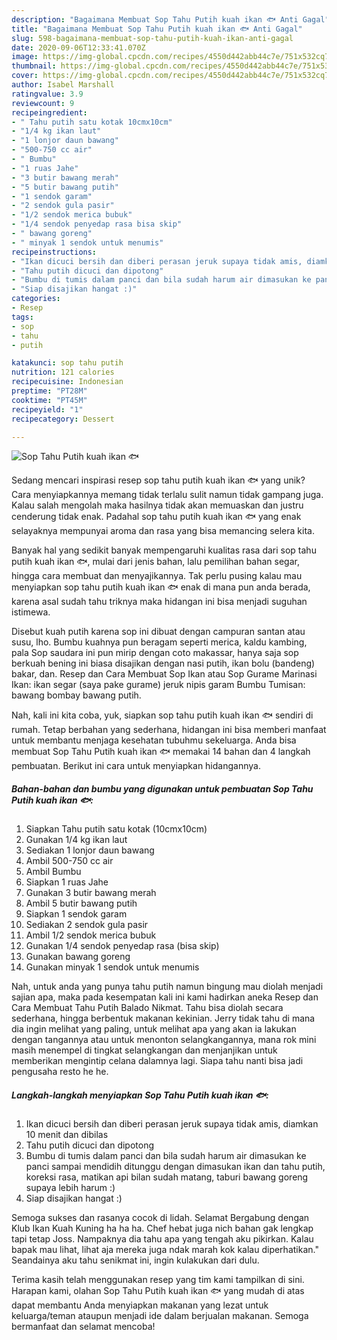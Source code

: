 ```yaml
---
description: "Bagaimana Membuat Sop Tahu Putih kuah ikan 🐟 Anti Gagal"
title: "Bagaimana Membuat Sop Tahu Putih kuah ikan 🐟 Anti Gagal"
slug: 598-bagaimana-membuat-sop-tahu-putih-kuah-ikan-anti-gagal
date: 2020-09-06T12:33:41.070Z
image: https://img-global.cpcdn.com/recipes/4550d442abb44c7e/751x532cq70/sop-tahu-putih-kuah-ikan-🐟-foto-resep-utama.jpg
thumbnail: https://img-global.cpcdn.com/recipes/4550d442abb44c7e/751x532cq70/sop-tahu-putih-kuah-ikan-🐟-foto-resep-utama.jpg
cover: https://img-global.cpcdn.com/recipes/4550d442abb44c7e/751x532cq70/sop-tahu-putih-kuah-ikan-🐟-foto-resep-utama.jpg
author: Isabel Marshall
ratingvalue: 3.9
reviewcount: 9
recipeingredient:
- " Tahu putih satu kotak 10cmx10cm"
- "1/4 kg ikan laut"
- "1 lonjor daun bawang"
- "500-750 cc air"
- " Bumbu"
- "1 ruas Jahe"
- "3 butir bawang merah"
- "5 butir bawang putih"
- "1 sendok garam"
- "2 sendok gula pasir"
- "1/2 sendok merica bubuk"
- "1/4 sendok penyedap rasa bisa skip"
- " bawang goreng"
- " minyak 1 sendok untuk menumis"
recipeinstructions:
- "Ikan dicuci bersih dan diberi perasan jeruk supaya tidak amis, diamkan 10 menit dan dibilas"
- "Tahu putih dicuci dan dipotong"
- "Bumbu di tumis dalam panci dan bila sudah harum air dimasukan ke panci sampai mendidih ditunggu dengan dimasukan ikan dan tahu putih, koreksi rasa, matikan api bilan sudah matang, taburi bawang goreng supaya lebih harum :)"
- "Siap disajikan hangat :)"
categories:
- Resep
tags:
- sop
- tahu
- putih

katakunci: sop tahu putih 
nutrition: 121 calories
recipecuisine: Indonesian
preptime: "PT28M"
cooktime: "PT45M"
recipeyield: "1"
recipecategory: Dessert

---
```



![Sop Tahu Putih kuah ikan 🐟](https://img-global.cpcdn.com/recipes/4550d442abb44c7e/751x532cq70/sop-tahu-putih-kuah-ikan-🐟-foto-resep-utama.jpg)

Sedang mencari inspirasi resep sop tahu putih kuah ikan 🐟 yang unik? Cara menyiapkannya memang tidak terlalu sulit namun tidak gampang juga. Kalau salah mengolah maka hasilnya tidak akan memuaskan dan justru cenderung tidak enak. Padahal sop tahu putih kuah ikan 🐟 yang enak selayaknya mempunyai aroma dan rasa yang bisa memancing selera kita.

Banyak hal yang sedikit banyak mempengaruhi kualitas rasa dari sop tahu putih kuah ikan 🐟, mulai dari jenis bahan, lalu pemilihan bahan segar, hingga cara membuat dan menyajikannya. Tak perlu pusing kalau mau menyiapkan sop tahu putih kuah ikan 🐟 enak di mana pun anda berada, karena asal sudah tahu triknya maka hidangan ini bisa menjadi suguhan istimewa.

Disebut kuah putih karena sop ini dibuat dengan campuran santan atau susu, lho. Bumbu kuahnya pun beragam seperti merica, kaldu kambing, pala Sop saudara ini pun mirip dengan coto makassar, hanya saja sop berkuah bening ini biasa disajikan dengan nasi putih, ikan bolu (bandeng) bakar, dan. Resep dan Cara Membuat Sop Ikan atau Sop Gurame Marinasi Ikan: ikan segar (saya pake gurame) jeruk nipis garam Bumbu Tumisan: bawang bombay bawang putih.


Nah, kali ini kita coba, yuk, siapkan sop tahu putih kuah ikan 🐟 sendiri di rumah. Tetap berbahan yang sederhana, hidangan ini bisa memberi manfaat untuk membantu menjaga kesehatan tubuhmu sekeluarga. Anda bisa membuat Sop Tahu Putih kuah ikan 🐟 memakai 14 bahan dan 4 langkah pembuatan. Berikut ini cara untuk menyiapkan hidangannya.

<!--inarticleads1-->

##### Bahan-bahan dan bumbu yang digunakan untuk pembuatan Sop Tahu Putih kuah ikan 🐟:

1. Siapkan  Tahu putih satu kotak (10cmx10cm)
1. Gunakan 1/4 kg ikan laut
1. Sediakan 1 lonjor daun bawang
1. Ambil 500-750 cc air
1. Ambil  Bumbu
1. Siapkan 1 ruas Jahe
1. Gunakan 3 butir bawang merah
1. Ambil 5 butir bawang putih
1. Siapkan 1 sendok garam
1. Sediakan 2 sendok gula pasir
1. Ambil 1/2 sendok merica bubuk
1. Gunakan 1/4 sendok penyedap rasa (bisa skip)
1. Gunakan  bawang goreng
1. Gunakan  minyak 1 sendok untuk menumis


Nah, untuk anda yang punya tahu putih namun bingung mau diolah menjadi sajian apa, maka pada kesempatan kali ini kami hadirkan aneka Resep dan Cara Membuat Tahu Putih Balado Nikmat. Tahu bisa diolah secara sederhana, hingga berbentuk makanan kekinian. Jerry tidak tahu di mana dia ingin melihat yang paling, untuk melihat apa yang akan ia lakukan dengan tangannya atau untuk menonton selangkangannya, mana rok mini masih menempel di tingkat selangkangan dan menjanjikan untuk memberikan mengintip celana dalamnya lagi. Siapa tahu nanti bisa jadi pengusaha resto he he. 

<!--inarticleads2-->

##### Langkah-langkah menyiapkan Sop Tahu Putih kuah ikan 🐟:

1. Ikan dicuci bersih dan diberi perasan jeruk supaya tidak amis, diamkan 10 menit dan dibilas
1. Tahu putih dicuci dan dipotong
1. Bumbu di tumis dalam panci dan bila sudah harum air dimasukan ke panci sampai mendidih ditunggu dengan dimasukan ikan dan tahu putih, koreksi rasa, matikan api bilan sudah matang, taburi bawang goreng supaya lebih harum :)
1. Siap disajikan hangat :)


Semoga sukses dan rasanya cocok di lidah. Selamat Bergabung dengan Klub Ikan Kuah Kuning ha ha ha. Chef hebat juga nich bahan gak lengkap tapi tetap Joss. Nampaknya dia tahu apa yang tengah aku pikirkan. Kalau bapak mau lihat, lihat aja mereka juga ndak marah kok kalau diperhatikan.&#34; Seandainya aku tahu senikmat ini, ingin kulakukan dari dulu. 

Terima kasih telah menggunakan resep yang tim kami tampilkan di sini. Harapan kami, olahan Sop Tahu Putih kuah ikan 🐟 yang mudah di atas dapat membantu Anda menyiapkan makanan yang lezat untuk keluarga/teman ataupun menjadi ide dalam berjualan makanan. Semoga bermanfaat dan selamat mencoba!

